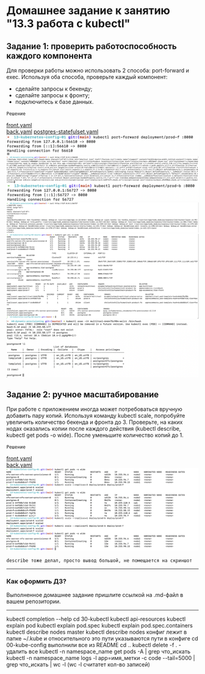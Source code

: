 # Домашнее задание к занятию "13.3 работа с kubectl"
## Задание 1: проверить работоспособность каждого компонента
Для проверки работы можно использовать 2 способа: port-forward и exec. Используя оба способа, проверьте каждый компонент:
* сделайте запросы к бекенду;
* сделайте запросы к фронту;
* подключитесь к базе данных.

```
Решение
```
[front.yaml](https://github.com/AnantaHari/devops-netology/blob/main/13-kubernetes-config-03-kubectl/front.yaml)  
[back.yaml](https://github.com/AnantaHari/devops-netology/blob/main/13-kubernetes-config-03-kubectl/back.yaml) 
[postgres-statefulset.yaml](https://github.com/AnantaHari/devops-netology/blob/main/13-kubernetes-config-03-kubectl/postgres-statefulset.yaml) 
![Скриншот 1 задания 1](https://github.com/AnantaHari/devops-netology/blob/main/screenshots/Снимок%20экрана%202022-07-13%20в%2010.04.51.png)
![Скриншот 2 задания 1](https://github.com/AnantaHari/devops-netology/blob/main/screenshots/Снимок%20экрана%202022-07-13%20в%2010.05.14.png)
![Скриншот 3 задания 1](https://github.com/AnantaHari/devops-netology/blob/main/screenshots/Снимок%20экрана%202022-07-13%20в%2010.05.49.png)
![Скриншот 4 задания 1](https://github.com/AnantaHari/devops-netology/blob/main/screenshots/Снимок%20экрана%202022-07-13%20в%2010.05.57.png)
![Скриншот 5 задания 1](https://github.com/AnantaHari/devops-netology/blob/main/screenshots/Снимок%20экрана%202022-07-13%20в%2016.00.51.png)
![Скриншот 6 задания 1](https://github.com/AnantaHari/devops-netology/blob/main/screenshots/Снимок%20экрана%202022-07-13%20в%2016.01.04.png)

## Задание 2: ручное масштабирование

При работе с приложением иногда может потребоваться вручную добавить пару копий. Используя команду kubectl scale, попробуйте увеличить количество бекенда и фронта до 3. Проверьте, на каких нодах оказались копии после каждого действия (kubectl describe, kubectl get pods -o wide). После уменьшите количество копий до 1.

```
Решение
```
[front.yaml](https://github.com/AnantaHari/devops-netology/blob/main/13-kubernetes-config-03-kubectl/front.yaml)  
[back.yaml](https://github.com/AnantaHari/devops-netology/blob/main/13-kubernetes-config-03-kubectl/back.yaml)  
![Скриншот задания 2](https://github.com/AnantaHari/devops-netology/blob/main/screenshots/Снимок%20экрана%202022-07-13%20в%2009.59.55.png)
```
describe тоже делал, просто вывод большой, не помещается на скриншот
```

---

### Как оформить ДЗ?

Выполненное домашнее задание пришлите ссылкой на .md-файл в вашем репозитории.

---

kubectl completion --help
cd 30-kubectl
kubectl api-resources
kubectl explain pod
kubectl explain pod.spec
kubectl explain pod.spec.containers
kubectl describe nodes master
kubectl describe nodes
конфиг лежит в папке ~/.kube и относительного это пути указываются пути в конфиге
cd 00-kube-config
выполнили все из README
cd ..
kubectl delete -f . - удалить все
kubectl -n namespace_name get pods -A | grep что_искать
kubectl -n namespace_name logs -l app=имя_метки -c code --tail=5000 | grep что_искать | wc -l (wc -l считатет кол-во записей)
